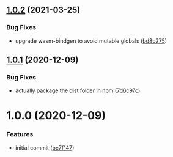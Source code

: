 ## [1.0.2](https://github.com/wallw-bits/chardetng-wasm/compare/v1.0.1...v1.0.2) (2021-03-25)


### Bug Fixes

* upgrade wasm-bindgen to avoid mutable globals ([bd8c275](https://github.com/wallw-bits/chardetng-wasm/commit/bd8c2756df2ecd69c683ce3b8a3f559cbda1ff27))

## [1.0.1](https://github.com/wallw-bits/chardetng-wasm/compare/v1.0.0...v1.0.1) (2020-12-09)


### Bug Fixes

* actually package the dist folder in npm ([7d6c97c](https://github.com/wallw-bits/chardetng-wasm/commit/7d6c97cb392af463662ee2d4aa0b1d2f02277b37))

# 1.0.0 (2020-12-09)


### Features

* initial commit ([bc7f147](https://github.com/wallw-bits/chardetng-wasm/commit/bc7f147d41cbd6f6236e92773caec11c0c2985c5))
